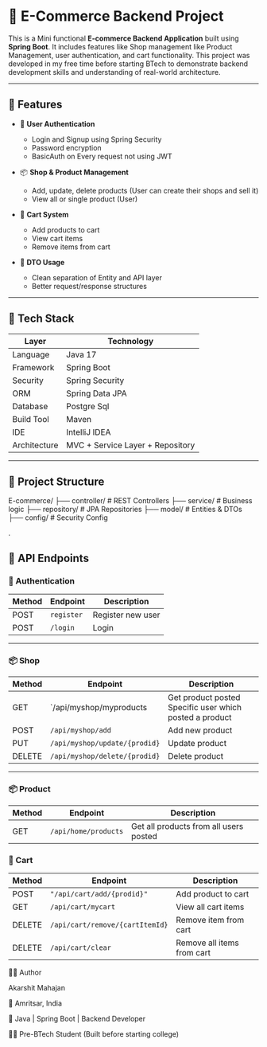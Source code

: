 # 🛒 E-Commerce Backend Project

This is a Mini functional **E-commerce Backend Application** built using **Spring Boot**. It includes features like Shop management like Product Management, user authentication, and cart functionality. This project was developed in my free time before starting BTech to demonstrate backend development skills and understanding of real-world architecture.

---

## 📌 Features

- 🔐 **User Authentication**
    - Login and Signup using Spring Security
    - Password encryption
    - BasicAuth on Every request not using JWT 

- 📦 **Shop & Product Management**
    - Add, update, delete products (User can create their shops and sell it)
    - View all or single product (User)

- 🛒 **Cart System**
    - Add products to cart
    - View cart items
    - Remove items from cart

- 📄 **DTO Usage**
    - Clean separation of Entity and API layer
    - Better request/response structures

---

## 🧰 Tech Stack

| Layer       | Technology                       |
|-------------|----------------------------------|
| Language    | Java 17                          |
| Framework   | Spring Boot                      |
| Security    | Spring Security                  |
| ORM         | Spring Data JPA                  |
| Database    | Postgre Sql                      |
| Build Tool  | Maven                            |
| IDE         | IntelliJ IDEA                    |
| Architecture| MVC + Service Layer + Repository |

---

## 📂 Project Structure

E-commerce/
├── controller/ # REST Controllers
├── service/ # Business logic
├── repository/ # JPA Repositories
├── model/ # Entities & DTOs
├── config/ # Security Config

.
## 📡 API Endpoints

### 🔐 Authentication

| Method | Endpoint             | Description       |
|--------|----------------------|-------------------|
| POST   | `register` | Register new user |
| POST   | `/login`    | Login             |

---
### 📦 Shop
| Method | Endpoint                      | Description                                             |
|-------|-------------------------------|---------------------------------------------------------| 
| GET   | `/api/myshop/myproducts       | Get product posted Specific user which posted a product |
| POST  | `/api/myshop/add`             | Add new product                                         |
| PUT   | `/api/myshop/update/{prodid}` | Update product                                          |
| DELETE | `/api/myshop/delete/{prodid}` | Delete product                                          |

---
### 📦 Product

| Method | Endpoint             | Description                             |
|--------|----------------------|-----------------------------------------|
| GET    | `/api/home/products` | Get all products  from all users posted |


### 🛒 Cart

| Method | Endpoint                        | Description                 |
|--------|---------------------------------|-----------------------------|
| POST   | `"/api/cart/add/{prodid}"`      | Add product to cart         |
| GET    | `/api/cart/mycart`              | View all cart items         |
| DELETE | `/api/cart/remove/{cartItemId}` | Remove item from cart       |
| DELETE | `/api/cart/clear`               | Remove  all items from cart |



👨‍💻 Author

Akarshit Mahajan

📍 Amritsar, India

💬 Java | Spring Boot | Backend Developer

🧑‍🎓 Pre-BTech Student (Built before starting college)

